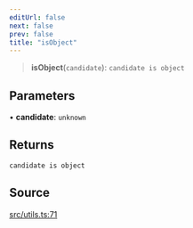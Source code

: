 ```yaml
---
editUrl: false
next: false
prev: false
title: "isObject"
---
```


> **isObject**(`candidate`): `candidate is object`

## Parameters

• **candidate**: `unknown`

## Returns

`candidate is object`

## Source

[src/utils.ts:71](https://github.com/eddienubes/sagetest/blob/1965370/src/utils.ts#L71)
